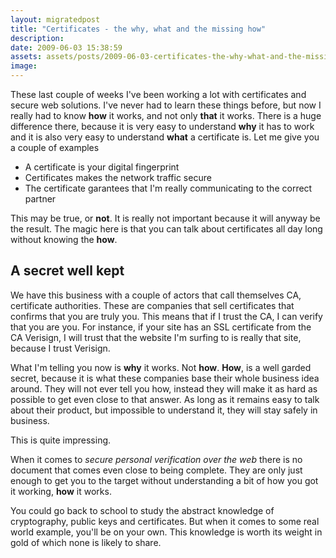 ```yaml
---
layout: migratedpost
title: "Certificates - the why, what and the missing how"
description:
date: 2009-06-03 15:38:59
assets: assets/posts/2009-06-03-certificates-the-why-what-and-the-missing-how
image: 
---
```


These last couple of weeks I've been working a lot with certificates and secure web solutions. I've never had to learn these things before, but now I really had to know <strong>how</strong> it works, and not only <strong>that</strong> it works. There is a huge difference there, because it is very easy to understand <strong>why</strong> it has to work and it is also very easy<strong> </strong>to understand <strong>what</strong> a certificate is. Let me give you a couple of examples
<ul>
 <li>A certificate is your digital fingerprint</li>
 <li>Certificates makes the network traffic secure</li>
 <li>The certificate garantees that I'm really communicating to the correct partner</li>
</ul>
This may be true, or <strong>not</strong>. It is really not important because it will anyway be the result. The magic here is that you can talk about certificates all day long without knowing the <strong>how</strong>.
<h2>A secret well kept</h2>
We have this business with a couple of actors that call themselves CA, certificate authorities. These are companies that sell certificates that confirms that you are truly you. This means that if I trust the CA, I can verify that you are you. For instance, if your site has an SSL certificate from the CA Verisign, I will trust that the website I'm surfing to is really that site, because I trust Verisign.

What I'm telling you now is <strong>why</strong> it works. Not <strong>how</strong>. <strong>How</strong>, is a well garded secret, because it is what these companies base their whole business idea around. They will not ever tell you how, instead they will make it as hard as possible to get even close to that answer. As long as it remains easy to talk about their product, but impossible to understand it, they will stay safely in business.

This is quite impressing.

When it comes to <em>secure personal verification over the web</em> there is no document that comes even close to being complete. They are only just enough to get you to the target without understanding a bit of how you got it working, <strong>how</strong> it works.

You could go back to school to study the abstract knowledge of cryptography, public keys and certificates. But when it comes to some real world example, you'll be on your own. This knowledge is worth its weight in gold of which none is likely to share.
